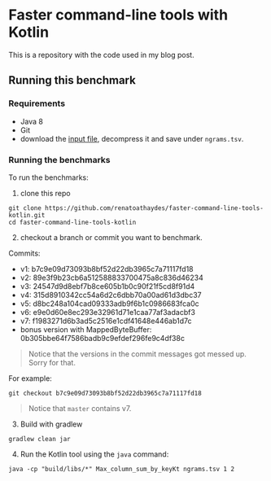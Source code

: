 # Faster command-line tools with Kotlin

This is a repository with the code used in my blog post.

## Running this benchmark

### Requirements

* Java 8
* Git
* download the [input file](https://storage.googleapis.com/books/ngrams/books/googlebooks-eng-all-1gram-20120701-0.gz),
  decompress it and save under `ngrams.tsv`.

### Running the benchmarks

To run the benchmarks:

1. clone this repo

```
git clone https://github.com/renatoathaydes/faster-command-line-tools-kotlin.git
cd faster-command-line-tools-kotlin
```

2. checkout a branch or commit you want to benchmark.

Commits:

* v1: b7c9e09d73093b8bf52d22db3965c7a71117fd18
* v2: 89e3f9b23cb6a512588833700475a8c836d46234
* v3: 24547d9d8ebf7b8ce605b1b0c90f21f5cd8f91d4
* v4: 315d8910342cc54a6d2c6dbb70a00ad61d3dbc37
* v5: d8bc248a104cad09333adb9f6b1c0986683fca0c
* v6: e9e0d60e8ec293e32961d71e1caa77af3adacbf3
* v7: f1983271d6b3ad5c2516e1cdf41648e446ab1d7c
* bonus version with MappedByteBuffer: 0b305bbe64f7586badb9c9efdef296fe9c4df38c 

> Notice that the versions in the commit messages got messed up. Sorry for that.

For example:

```
git checkout b7c9e09d73093b8bf52d22db3965c7a71117fd18
```

> Notice that `master` contains v7.

3. Build with gradlew

```
gradlew clean jar
```

4. Run the Kotlin tool using the `java` command:

```
java -cp "build/libs/*" Max_column_sum_by_keyKt ngrams.tsv 1 2
```
